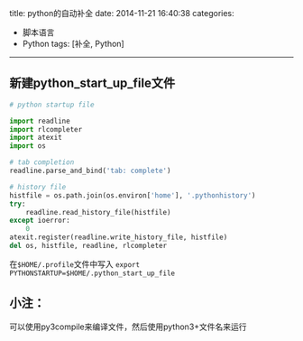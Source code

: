 title: python的自动补全
date: 2014-11-21 16:40:38
categories:
- 脚本语言
- Python
tags: [补全, Python]
---

新建python_start_up_file文件
---

```python
# python startup file

import readline
import rlcompleter
import atexit
import os

# tab completion
readline.parse_and_bind('tab: complete')

# history file
histfile = os.path.join(os.environ['home'], '.pythonhistory')
try:
    readline.read_history_file(histfile)
except ioerror:
    0
atexit.register(readline.write_history_file, histfile)
del os, histfile, readline, rlcompleter
```

在`$HOME/.profile`文件中写入
`export PYTHONSTARTUP=$HOME/.python_start_up_file`

小注：
---
可以使用py3compile来编译文件，然后使用python3+文件名来运行
